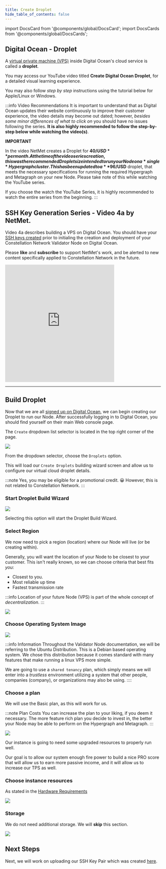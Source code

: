 ```yaml
---
title: Create Droplet
hide_table_of_contents: false
---
```

<intro-end />

import DocsCard from '@components/global/DocsCard';
import DocsCards from '@components/global/DocsCards';

<head>
  <title>Digital Ocean Create Droplet</title>
  <meta
    name="description"
    content="Setting up a Digital Ocean VPS called a Droplet"
  />
</head>

## Digital Ocean - Droplet

A [virtual private machine (VPS)](/validate/validator/vps) inside Digital Ocean's cloud service is called a **droplet**.

You may access our YouTube video titled **Create Digital Ocean Droplet**, for a detailed visual learning experience.

You may also follow *step by step* instructions using the tutorial below for Apple/Linux or Windows. 

:::info Video Recommendations
It is important to understand that as Digital Ocean updates their website continuously to improve their customer experience, the video details may become out dated; however, *besides some minor differences of what to click on* you should have no issues following the series.  **It is also highly recommended to follow the step-by-step below while watching the video(s)**.

**IMPORTANT**

In the video NetMet creates a Droplet for **$40/USD** per month.  At the time of the video series creation, this was the recommended Droplet size intended to run your Node on a *single* Hypergraph cluster.  This has been updated to a **$96/USD** droplet, that meets the necessary specifications for running the required Hypergraph and Metagraph on your new Node.  Please take note of this while watching the YouTube series.

If you choose the watch the YouTube Series, it is highly recommended to watch the entire series from the beginning.
:::

## SSH Key Generation Series - **Video 4a** by NetMet.

Video 4a describes building a VPS on Digital Ocean.  You should have your [SSH keys created](/validate/validator/ssh-keys) prior to initialing the creation and deployment of your Constellation Network Validator Node on Digital Ocean.

Please **like** and **subscribe** to support NetMet's work, and be alerted to new content specifically applied to Constellation Network in the future.

<iframe width="70%" height="380" src="https://www.youtube.com/embed/Vs_g-e99qTo" title="YouTube video player" frameborder="0" allow="accelerometer; autoplay; clipboard-write; encrypted-media; gyroscope; picture-in-picture" allowfullscreen></iframe>

---

## Build Droplet
Now that we are all [signed up on Digital Ocean](/validate/setup-guides/do/account), we can begin creating our Droplet to run our Node. After successfully logging in to Digital Ocean, you should find yourself on their main Web console page.

The `Create` dropdown list selector is located in the top right corner of the page.

![](/img/validator_nodes/node-do-create1.png)

From the dropdown selector, choose the `Droplets` option.

This will load our `Create Droplets` building wizard screen and allow us to configure our virtual cloud droplet details.

:::note
Yes, you may be eligible for a promotional credit. 😀  However, this is not related to Constellation Network.
:::

### Start Droplet Build Wizard

![](/img/validator_nodes/node-do-create2.png)

Selecting this option will start the Droplet Build Wizard.

### Select Region 

We now need to pick a region (location) where our Node will live (or be creating within). 

Generally, you will want the location of your Node to be closest to your customer. This isn't really known, so we can choose criteria that best fits *you*:

  - Closest to you.
  - Most reliable up time
  - Fastest transmission rate

:::info
Location of your future Node (VPS) is part of the whole concept of *decentralization*.
:::

![](/img/validator_nodes/node-do-region.png)


### Choose Operating System Image

![](/img/validator_nodes/node-do-os.png)

:::info Information
Throughout the Validator Node documentation, we will be referring to the Ubuntu Distribution.  This is a Debian based operating system.  We chose this distribution because it comes standard with many features that make running a linux VPS more simple.

We are going to use a `shared tenancy` plan, which simply means we will enter into a *trustless* environment utilizing a system that other people, companies (company), or organizations may also be using.
::::

### Choose a plan

We will use the Basic plan, as this will work for us.

:::note Plan Costs
You can increase the plan to your liking, if you deem it necessary.  The more feature rich plan you decide to invest in, the better your Node may be able to perform on the Hypergraph and Metagraph.
:::

![](/img/validator_nodes/node-do-sizing1.png)

Our instance is going to need some upgraded resources to properly run well. 

Our goal is to allow our system enough fire power to build a nice PRO score that will allow us to earn more passive income, and it will allow us to increase our TPS as well. 

### Choose instance resources

As stated in the [Hardware Requirements](/validate/validator/specs)

![](/img/validator_nodes/node-do-sizing2.png)

### Storage

We do not need additional storage.  We will **skip** this section.

![](/img/validator_nodes/node-do-storage.png)


## Next Steps

Next, we will work on uploading our SSH Key Pair which was created [here](/validate/validator/ssh-keys).